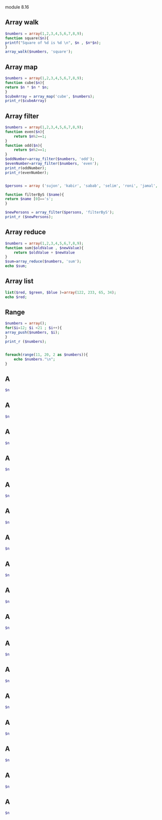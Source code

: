 
module 8.16
## Array walk
```php
$numbers = array(1,2,3,4,5,6,7,8,9);
function square($n){
printf("Square of %d is %d \n", $n , $n*$n);
}
array_walk($numbers, 'square');
```

## Array map
```php
$numbers = array(1,2,3,4,5,6,7,8,9);
function cube($n){
return $n * $n * $n;
}
$cubeArray = array_map('cube', $numbers);
print_r($cubeArray)
```

## Array filter
```php
$numbers = array(1,2,3,4,5,6,7,8,9);
function even($n){
	return $n%2==1;
}
function odd($n){
	return $n%2==1;
}
$oddNumber=array_filter($numbers, 'odd');
$evenNumber=array_filter($numbers, 'even');
print_r(oddNumber);
print_r(evenNumber);


$persons = array ('sujon', 'kabir', 'sabab', 'selim', 'roni', 'jamal', 'kamal', ' sayma'); 

function filterByS ($name){
return $name [0]=='s'; 
}

$newPersons = array_filter($persons, 'filterByS'); 
print_r ($newPersons);
```

## Array reduce
```php
$numbers = array(1,2,3,4,5,6,7,8,9);
function sum($oldValue , $newValue){
	return $oldValue + $newValue
}
$sum=array_reduce($numbers, 'sum');
echo $sum;
```

## Array list
```php
list($red, $green, $blue )=array(122, 233, 65, 34);
echo $red;
```

## Range
```php
$numbers = array();
for($i=12; $i <21 ; $i++){
array_push($numbers, $i);
}
print_r ($numbers); 


foreach(range(11, 20, 2 as $numbers)){
	echo $numbers."\n";
}
```

## A
```php
$n
```

## A
```php
$n
```

## A
```php
$n
```

## A
```php
$n
```
## A
```php
$n
```
## A
```php
$n
```
## A
```php
$n
```

## A
```php
$n
```
## A
```php
$n
```
## A
```php
$n
```

## A
```php
$n
```

## A
```php
$n
```
## A
```php
$n
```

## A
```php
$n
```

## A
```php
$n
```
## A
```php
$n
```
## A
```php
$n
```

